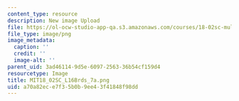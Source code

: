 ```yaml
---
content_type: resource
description: New image Upload
file: https://ol-ocw-studio-app-qa.s3.amazonaws.com/courses/18-02sc-multivariable-calculus-fall-2010/a70a82ece7f35b0b9ee43f41848f98dd_MIT18_02SC_L16Brds_7a.png
file_type: image/png
image_metadata:
  caption: ''
  credit: ''
  image-alt: ''
parent_uid: 3ad46114-9d5e-6097-2563-36b54cf159d4
resourcetype: Image
title: MIT18_02SC_L16Brds_7a.png
uid: a70a82ec-e7f3-5b0b-9ee4-3f41848f98dd
---
```

